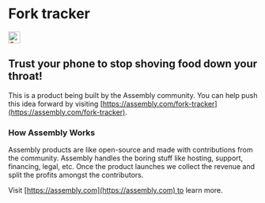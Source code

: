 # Fork tracker

<a href="https://assembly.com/fork-tracker/bounties?utm_campaign=assemblage&utm_source=fork-tracker&utm_medium=repo_badge"><img src="https://asm-badger.herokuapp.com/fork-tracker/badges/tasks.svg" height="24px" alt="Open Tasks" /></a>

## Trust your phone to stop shoving food down your throat!

This is a product being built by the Assembly community. You can help push this idea forward by visiting [https://assembly.com/fork-tracker](https://assembly.com/fork-tracker).

### How Assembly Works

Assembly products are like open-source and made with contributions from the community. Assembly handles the boring stuff like hosting, support, financing, legal, etc. Once the product launches we collect the revenue and split the profits amongst the contributors.

Visit [https://assembly.com](https://assembly.com) to learn more.
